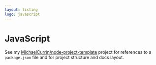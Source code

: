 ```yaml
---
layout: listing
logo: javascript
---
```

# JavaScript

See my [MichaelCurrin/node-project-template](https://github.com/MichaelCurrin/node-project-template) project for references to a `package.json` file and for project structure and docs layout.
